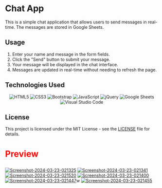 # Chat App

This is a simple chat application that allows users to send messages in real-time. The messages are stored in Google Sheets.

## Usage

1. Enter your name and message in the form fields.
2. Click the "Send" button to submit your message.
3. Your message will be displayed in the chat interface.
4. Messages are updated in real-time without needing to refresh the page.

## Technologies Used
<p align="center">
  <img src="https://img.shields.io/badge/HTML5-E34F26?style=for-the-badge&logo=html5&logoColor=white" alt="HTML5">
  <img src="https://img.shields.io/badge/CSS3-1572B6?style=for-the-badge&logo=css3&logoColor=white" alt="CSS3">
  <img src="https://img.shields.io/badge/Bootstrap-563D7C?style=for-the-badge&logo=bootstrap&logoColor=white" alt="Bootstrap">
  <img src="https://img.shields.io/badge/JavaScript-F7DF1E?style=for-the-badge&logo=javascript&logoColor=black" alt="JavaScript">
  <img src="https://img.shields.io/badge/jQuery-0769AD?style=for-the-badge&logo=jquery&logoColor=white" alt="jQuery">
  <img src="https://img.shields.io/badge/Google_Sheets-34A853?style=for-the-badge&logo=google&logoColor=white" alt="Google Sheets">
  <img src="https://img.shields.io/badge/Visual_Studio_Code-007ACC?style=for-the-badge&logo=visual%20studio%20code&logoColor=white" alt="Visual Studio Code">
</p>

## License

This project is licensed under the MIT License - see the [LICENSE](LICENSE) file for details.

# <p style="color:red">Preview</p>

<a href="https://postimg.cc/B805Rd8z" target="_blank"><img src="https://i.postimg.cc/B805Rd8z/Screenshot-2024-03-23-021325.png" alt="Screenshot-2024-03-23-021325"/></a> <a href="https://postimg.cc/sB4Pzw7g" target="_blank"><img src="https://i.postimg.cc/sB4Pzw7g/Screenshot-2024-03-23-021341.png" alt="Screenshot-2024-03-23-021341"/></a><a href="https://postimg.cc/BPX2x3yj" target="_blank"><img src="https://i.postimg.cc/BPX2x3yj/Screenshot-2024-03-23-021520.png" alt="Screenshot-2024-03-23-021520"/></a> <a href="https://postimg.cc/FdPjdzPt" target="_blank"><img src="https://i.postimg.cc/FdPjdzPt/Screenshot-2024-03-23-021400.png" alt="Screenshot-2024-03-23-021400"/></a><a href="https://postimg.cc/Wt3mRm3s" target="_blank"><img src="https://i.postimg.cc/Wt3mRm3s/Screenshot-2024-03-23-021447.png" alt="Screenshot-2024-03-23-021447"/></a>w
</a><a href="https://postimg.cc/TL2V3gJq" target="_blank"><img src="https://i.postimg.cc/TL2V3gJq/Screenshot-2024-03-23-021455.png" alt="Screenshot-2024-03-23-021455"/>